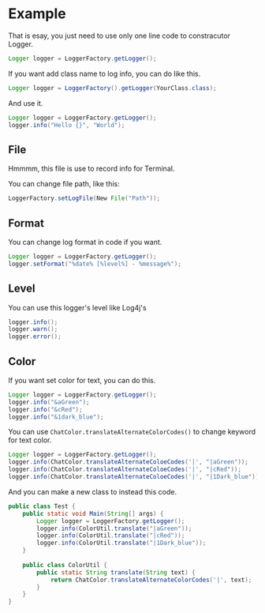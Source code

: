 # Example

That is esay, you just need to use only one line code to constracutor Logger.

```java
Logger logger = LoggerFactory.getLogger();
```

If you want add class name to log info, you can do like this.

```java
Logger logger = LoggerFactory().getLogger(YourClass.class);
```

And use it.

```java
Logger logger = LoggerFactory.getLogger();
logger.info("Hello {}", "World");
```



## File

Hmmmm, this file is use to record info for Terminal.

You can change file path, like this:

```java
LoggerFactory.setLogFile(New File("Path"));
```



## Format

You can change log format in code if you want.

```java
Logger logger = LoggerFactory.getLogger();
logger.setFormat("%date% [%level%] - %message%");
```



## Level

You can use this logger's level like Log4j's

```java
logger.info();
logger.warn();
logger.error();
```



## Color

If you want set color for text, you can do this.

```java
Logger logger = LoggerFactory.getLogger();
logger.info("&aGreen");
logger.info("&cRed");
logger.info("&1dark_blue");
```

You can use `ChatColor.translateAlternateColorCodes()` to change keyword for text color.

```java
Logger logger = LoggerFactory.getLogger();
logger.info(ChatColor.translateAlternateColoeCodes('|', "|aGreen"));
logger.info(ChatColor.translateAlternateColoeCodes('|', "|cRed"));
logger.info(ChatColor.translateAlternateColoeCodes('|', "|1Dark_blue"));
```

And you can make a new class to instead this code.

```java
public class Test {
    public static void Main(String[] args) {
        Logger logger = LoggerFactory.getLogger();
        logger.info(ColorUtil.translate("|aGreen"));
        logger.info(ColorUtil.translate("|cRed"));
        logger.info(ColorUtil.translate("|1Dark_blue"));
    }
    
    public class ColorUtil {
    	public static String translate(String text) {
            return ChatColor.translateAlternateColorCodes('|', text);
        }
    }
}
```
